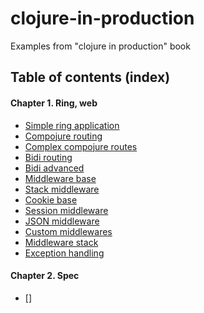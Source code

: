 # clojure-in-production
Examples from "clojure in production" book

## Table of contents (index)

#### Chapter 1. Ring, web
  * [Simple ring application](/chapter-1/1-simple/src/core.clj)
  * [Compojure routing](/chapter-1/2-compojure-routing/src/core.clj)
  * [Complex compojure routes](/chapter-1/3-compojure-advanced/src/core.clj)
  * [Bidi routing](/chapter-1/4-bidi-routing/src/core.clj)
  * [Bidi advanced](/chapter-1/5-bidi-advanced/src/core.clj)
  * [Middleware base](/chapter-1/6-base-middleware/src/core.clj)
  * [Stack middleware](/chapter-1/7-middleware-stack/src/core.clj)
  * [Cookie base](/chapter-1/8-cookie-middleware/src/core.clj)
  * [Session middleware](/chapter-1/9-session-middleware/src/core.clj)
  * [JSON middleware](/chapter-1/10-json-middleware/src/core.clj)
  * [Custom middlewares](/chapter-1/11-custom-middleware/src/core.clj)
  * [Middleware stack](/chapter-1/12-stack-interruption/src/core.clj)
  * [Exception handling](/chapter-1/13-exception-handling/src/core.clj)

#### Chapter 2. Spec
  * []
